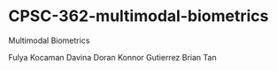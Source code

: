 # CPSC-362-multimodal-biometrics
Multimodal Biometrics

Fulya Kocaman
Davina Doran
Konnor Gutierrez
Brian Tan
